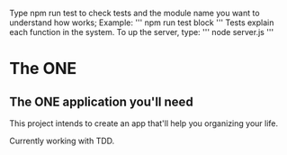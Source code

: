 Type npm run test to check tests and the module name you want to understand how works;
Example:
''' npm run test block '''
Tests explain each function in the system.
To up the server, type:
''' node server.js '''


# The ONE
## The ONE application you'll need

This project intends to create an app that'll help you organizing your life.

Currently working with TDD.